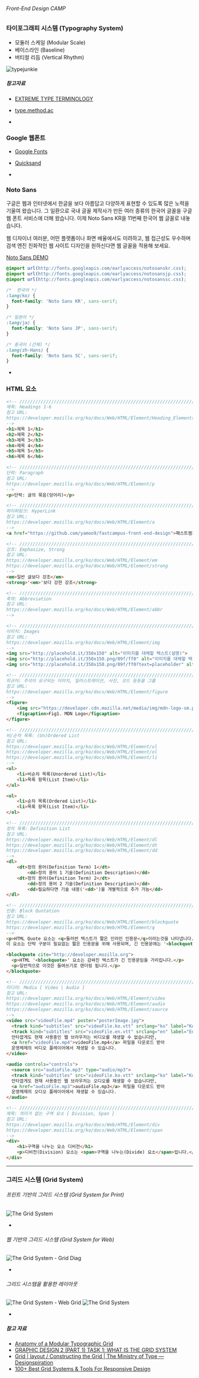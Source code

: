 ###### Front-End Design CAMP

### 타이포그래피 시스템 (Typography System)

- 모듈러 스케일 (Modular Scale)
- 베이스라인 (Baseline)
- 버티컬 리듬 (Vertical Rhythm)

![typejunkie](typography/holli-typejunkie.jpg)

##### 참고자료
- [EXTREME TYPE TERMINOLOGY](http://ilovetypography.com/2008/03/21/extreme-type-terminology/)
- [type.method.ac](http://type.method.ac/)

-

### Google 웹폰트

- [Google Fonts](https://www.google.com/fonts)
- [Quicksand](https://www.google.com/fonts#QuickUsePlace:quickUse)

-

### Noto Sans

구글은 웹과 인터넷에서 한글을 보다 아름답고 다양하게 표현할 수 있도록 많은 노력을 기울여 왔습니다. 
그 일환으로 국내 글꼴 제작사가 만든 여러 종류의 한국어 글꼴을 구글 웹 폰트 서비스에 더해 왔습니다.
이제 Noto Sans KR을 11번째 한국어 웹 글꼴로 내놓습니다.

웹 디자이너 여러분, 어떤 플랫폼이나 화면 배율에서도 미려하고, 웹 접근성도 우수하며 
검색 엔진 친화적인 웹 사이트 디자인을 원하신다면 웹 글꼴을 적용해 보세요.

[Noto Sans DEMO](http://jungshik.github.io/gwf/noto_sans_korean_demo2.html)

```css
@import url(http://fonts.googleapis.com/earlyaccess/notosanskr.css);
@import url(http://fonts.googleapis.com/earlyaccess/notosansjp.css);
@import url(http://fonts.googleapis.com/earlyaccess/notosanssc.css);

/*  한국어 */
:lang(ko) {
  font-family: 'Noto Sans KR', sans-serif;
}

/* 일본어 */
:lang(ja) {
  font-family: 'Noto Sans JP', sans-serif;
}

/* 중국어 (간체) */
:lang(zh-Hans) {
  font-family: 'Noto Sans SC', sans-serif;
}
```

-

### HTML 요소

```html
<!-- /////////////////////////////////////////////////////////////////////////////////////
제목: Headings 1-6
참고 URL:
https://developer.mozilla.org/ko/docs/Web/HTML/Element/Heading_Elements
-->
<h1>제목 1</h1>
<h2>제목 2</h2>
<h3>제목 3</h3>
<h4>제목 4</h4>
<h5>제목 5</h5>
<h6>제목 6</h6>

<!-- /////////////////////////////////////////////////////////////////////////////////////
단락: Paragraph
참고 URL:
https://developer.mozilla.org/ko/docs/Web/HTML/Element/p
-->
<p>단락: 글의 묶음(덩어리)</p>

<!-- /////////////////////////////////////////////////////////////////////////////////////
하이퍼링크: HyperLink
참고 URL:
https://developer.mozilla.org/ko/docs/Web/HTML/Element/a
-->
<a href="https://github.com/yamoo9/fastcampus-front-end-design">패스트캠퍼스 프론트엔드 디자인 CAMP</a>

<!-- /////////////////////////////////////////////////////////////////////////////////////
강조: Emphasize, Strong
참고 URL:
https://developer.mozilla.org/ko/docs/Web/HTML/Element/em
https://developer.mozilla.org/ko/docs/Web/HTML/Element/strong
-->
<em>일반 글보다 강조</em>
<strong>'<em>'보다 강한 강조</strong>

<!-- /////////////////////////////////////////////////////////////////////////////////////
축약: Abbreviation
참고 URL:
https://developer.mozilla.org/ko/docs/Web/HTML/Element/abbr
-->

<!-- /////////////////////////////////////////////////////////////////////////////////////
이미지: Images
참고 URL:
https://developer.mozilla.org/ko/docs/Web/HTML/Element/img
-->
<img src="http://placehold.it/350x150" alt="이미지를 대체할 텍스트(설명)">
<img src="http://placehold.it/350x150.png/09f/ff0" alt="이미지를 대체할 텍스트(설명)">
<img src="http://placehold.it/350x150.png/09f/ff0?text=placeholder" alt="이미지를 대체할 텍스트(설명)">

<!-- /////////////////////////////////////////////////////////////////////////////////////
피규어: 주석이 요구되는 이미지, 일러스트레이션, 사진, 코드 등등을 그룹
참고 URL:
https://developer.mozilla.org/ko/docs/Web/HTML/Element/figure
-->
<figure>
    <img src="https://developer.cdn.mozilla.net/media/img/mdn-logo-sm.png" alt="">
    <figcaption>Fig1. MDN Logo</figcaption>
</figure>

<!-- /////////////////////////////////////////////////////////////////////////////////////
비/순차 목록: (Un)Ordered List
참고 URL:
https://developer.mozilla.org/ko/docs/Web/HTML/Element/ul
https://developer.mozilla.org/ko/docs/Web/HTML/Element/ol
https://developer.mozilla.org/ko/docs/Web/HTML/Element/li
-->
<ul>
    <li>비순차 목록(Unordered List)</li>
    <li>목록 항목(List Item)</li>
</ul>

<ol>
    <li>순차 목록(Ordered List)</li>
    <li>목록 항목(List Item)</li>
</ol>

<!-- /////////////////////////////////////////////////////////////////////////////////////
정의 목록: Definition List
참고 URL:
https://developer.mozilla.org/ko/docs/Web/HTML/Element/dl
https://developer.mozilla.org/ko/docs/Web/HTML/Element/dt
https://developer.mozilla.org/ko/docs/Web/HTML/Element/dd
-->
<dl>
    <dt>정의 용어(Definition Term) 1</dt>
        <dd>정의 용어 1 기술(Definition Description)</dd>
    <dt>정의 용어(Definition Term) 2</dt>
        <dd>정의 용어 2 기술(Definition Description)</dd>
        <dd>필요하다면 기술 내용('<dd>')을 개별적으로 추가 가능</dd>
</dl>

<!-- /////////////////////////////////////////////////////////////////////////////////////
인용: Block Quotation
참고 URL:
https://developer.mozilla.org/ko/docs/Web/HTML/Element/blockquote
https://developer.mozilla.org/ko/docs/Web/HTML/Element/q
-->
<p>HTML Quote 요소는 <q>둘러싼 텍스트가 짧은 인라인 인용문</q>이라는것을 나타냅니다.
이 요소는 단락 구분이 필요없는 짧은 인용문을 위해 사용되며, 긴 인용문에는 '<blockquote>' 요소를 사용하세요.</p>

<blockquote cite="http://developer.mozilla.org">
  <p>HTML '<blockquote>' 요소는 감싸진 텍스트가 긴 인용문임을 가리킵니다.</p>
  <p>일반적으로 이것은 들여쓰기로 렌더링 됩니다.</p>
</blockquote>

<!-- /////////////////////////////////////////////////////////////////////////////////////
미디어: Media [ Video | Audio ]
참고 URL:
https://developer.mozilla.org/ko/docs/Web/HTML/Element/video
https://developer.mozilla.org/ko/docs/Web/HTML/Element/audio
https://developer.mozilla.org/ko/docs/Web/HTML/Element/source
-->
<video src="videoFile.mp4" poster="posterImage.jpg">
  <track kind="subtitles" src="videoFile.ko.vtt" srclang="ko" label="Korean">
  <track kind="subtitles" src="videoFile.en.vtt" srclang="en" label="English">
  안타깝게도 현재 사용중인 웹 브라우저는 비디오를 재생할 수 없습니다만,
  <a href="videoFile.mp4">videoFile.mp4</a> 파일을 다운로드 받아
  운영체제의 비디오 플레이어에서 재생할 수 있습니다.
</video>

<audio controls="controls">
  <source src="audioFile.mp3" type="audio/mp3">
  <track kind="subtitles" src="videoFile.ko.vtt" srclang="ko" label="Korean">
  안타깝게도 현재 사용중인 웹 브라우저는 오디오를 재생할 수 없습니다만,
  <a href="audioFile.mp3">audioFile.mp3</a> 파일을 다운로드 받아
  운영체제의 오디오 플레이어에서 재생할 수 있습니다.
</audio>

<!-- /////////////////////////////////////////////////////////////////////////////////////
제목: 의미가 없는 구역 요소 [ Division, Span ]
참고 URL:
https://developer.mozilla.org/ko/docs/Web/HTML/Element/div
https://developer.mozilla.org/ko/docs/Web/HTML/Element/span
-->
<div>
    <h1>구역을 나누는 요소 디비전</h1>
    <p>디비전(Division) 요소는 <span>구역을 나누는(Divide) 요소</span>입니다.</p>
</div>
```

---

### 그리드 시스템 (Grid System)

###### 프린트 기반의 그리드 시스템 (Grid System for Print)

![The Grid System](grid-system/grid_highlight.jpg)

-

###### 웹 기반의 그리드 시스템 (Grid System for Web)

![The Grid System - Grid Diag](grid-system/grid-diag.jpg)

-

###### 그리드 시스템을 활용한 레이아웃

![The Grid System - Web Grid](grid-system/web-grid.gif)
![The Grid System](grid-system/the-grid-system.png)


-

##### 참고 자료

- [Anatomy of a Modular Typographic Grid](http://vanseodesign.com/web-design/grid-anatomy/)
- [GRAPHIC DESIGN 2 (PART 1) TASK 1: WHAT IS THE GRID SYSTEM](http://vanseodesign.com/web-design/grid-anatomy/)
- [Grid | layout / Constructing the Grid | The Ministry of Type — Designspiration](https://kr.pinterest.com/pin/142285669448706660/)
- [100+ Best Grid Systems & Tools For Responsive Design](http://www.cssauthor.com/grid-systems/)
